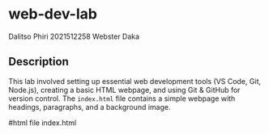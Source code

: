 # web-dev-lab

Dalitso Phiri 2021512258
Webster Daka 

## Description
This lab involved setting up essential web development tools (VS Code, Git, Node.js), creating a basic HTML webpage, and using Git & GitHub for version control. The `index.html` file contains a simple webpage with headings, paragraphs, and a background image.

#html file
index.html
